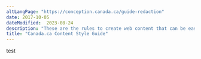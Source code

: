 ```yaml
---
altLangPage: "https://conception.canada.ca/guide-redaction"
date: 2017-10-05
dateModified:  2023-08-24
description: "These are the rules to create web content that can be easily found, understood and used."
title: "Canada.ca Content Style Guide"
---
```

<p>test</p>
